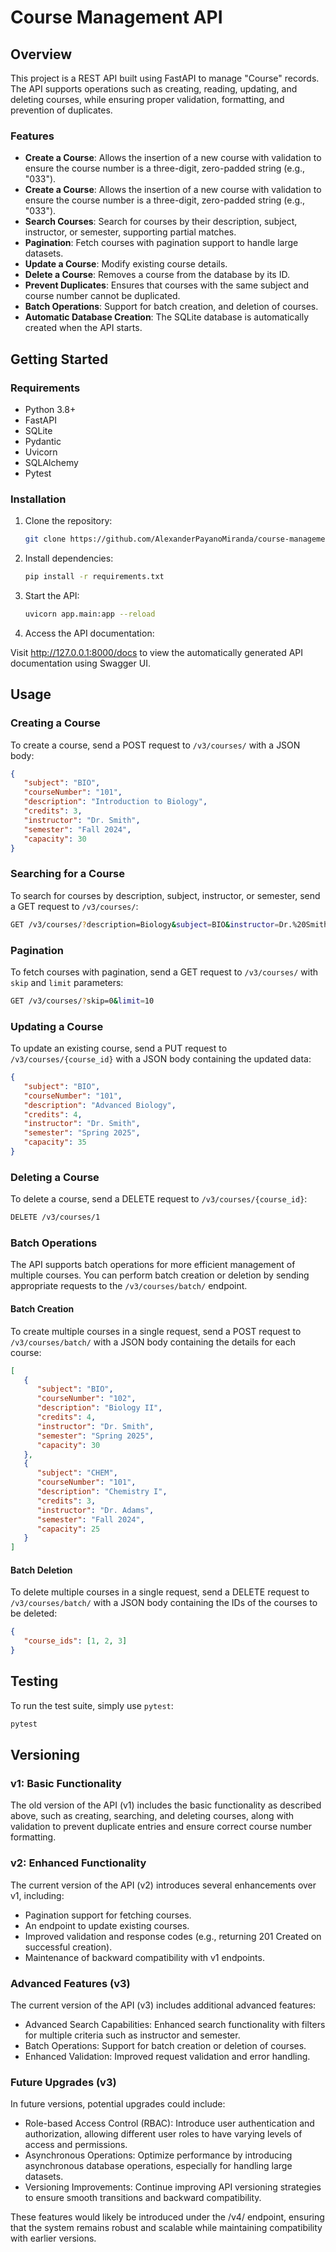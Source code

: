 # Course Management API

## Overview

This project is a REST API built using FastAPI to manage "Course" records. The API supports operations such as creating, reading, updating, and deleting courses, while ensuring proper validation, formatting, and prevention of duplicates.

### Features

- **Create a Course**: Allows the insertion of a new course with validation to ensure the course number is a three-digit, zero-padded string (e.g., "033").
- **Create a Course**: Allows the insertion of a new course with validation to ensure the course number is a three-digit, zero-padded string (e.g., "033").
- **Search Courses**: Search for courses by their description, subject, instructor, or semester, supporting partial matches.
- **Pagination**: Fetch courses with pagination support to handle large datasets.
- **Update a Course**: Modify existing course details.
- **Delete a Course**: Removes a course from the database by its ID.
- **Prevent Duplicates**: Ensures that courses with the same subject and course number cannot be duplicated.
- **Batch Operations**: Support for batch creation, and deletion of courses.
- **Automatic Database Creation**: The SQLite database is automatically created when the API starts.

## Getting Started

### Requirements

- Python 3.8+
- FastAPI
- SQLite
- Pydantic
- Uvicorn
- SQLAlchemy
- Pytest

### Installation

1. Clone the repository:

   ```bash
   git clone https://github.com/AlexanderPayanoMiranda/course-management-api

2. Install dependencies:
   ```bash
   pip install -r requirements.txt

3. Start the API:
   ```bash
   uvicorn app.main:app --reload

4. Access the API documentation:

Visit http://127.0.0.1:8000/docs to view the automatically generated API documentation using Swagger UI.

## Usage

### Creating a Course

To create a course, send a POST request to `/v3/courses/` with a JSON body:

   ```json
   {
      "subject": "BIO",
      "courseNumber": "101",
      "description": "Introduction to Biology",
      "credits": 3,
      "instructor": "Dr. Smith",
      "semester": "Fall 2024",
      "capacity": 30
   }
   ```

### Searching for a Course
To search for courses by description, subject, instructor, or semester, send a GET request to `/v3/courses/`:
   ```bash
   GET /v3/courses/?description=Biology&subject=BIO&instructor=Dr.%20Smith&semester=Fall%202024
   ```

### Pagination
To fetch courses with pagination, send a GET request to `/v3/courses/` with `skip` and `limit` parameters:
   ```bash
   GET /v3/courses/?skip=0&limit=10
   ```

### Updating a Course
To update an existing course, send a PUT request to `/v3/courses/{course_id}` with a JSON body containing the updated data:
   ```json
   {
      "subject": "BIO",
      "courseNumber": "101",
      "description": "Advanced Biology",
      "credits": 4,
      "instructor": "Dr. Smith",
      "semester": "Spring 2025",
      "capacity": 35
   }
   ```

### Deleting a Course
To delete a course, send a DELETE request to `/v3/courses/{course_id}`:
   ```bash
   DELETE /v3/courses/1
   ```

### Batch Operations
The API supports batch operations for more efficient management of multiple courses. You can perform batch creation or deletion by sending appropriate requests to the `/v3/courses/batch/` endpoint.

#### Batch Creation
To create multiple courses in a single request, send a POST request to `/v3/courses/batch/` with a JSON body containing the details for each course:
   ```json
   [
      {
         "subject": "BIO",
         "courseNumber": "102",
         "description": "Biology II",
         "credits": 4,
         "instructor": "Dr. Smith",
         "semester": "Spring 2025",
         "capacity": 30
      },
      {
         "subject": "CHEM",
         "courseNumber": "101",
         "description": "Chemistry I",
         "credits": 3,
         "instructor": "Dr. Adams",
         "semester": "Fall 2024",
         "capacity": 25
      }
   ]
   ```

#### Batch Deletion
To delete multiple courses in a single request, send a DELETE request to `/v3/courses/batch/` with a JSON body containing the IDs of the courses to be deleted:
   ```json
   {
      "course_ids": [1, 2, 3]
   }
   ```

## Testing

To run the test suite, simply use `pytest`:

   ```bash
   pytest
   ```

## Versioning

### v1: Basic Functionality

The old version of the API (v1) includes the basic functionality as described above, such as creating, searching, and deleting courses, along with validation to prevent duplicate entries and ensure correct course number formatting.

### v2: Enhanced Functionality

The current version of the API (v2) introduces several enhancements over v1, including:

* Pagination support for fetching courses.
* An endpoint to update existing courses.
* Improved validation and response codes (e.g., returning 201 Created on successful creation).
* Maintenance of backward compatibility with v1 endpoints.

### Advanced Features (v3)
The current version of the API (v3) includes additional advanced features:

* Advanced Search Capabilities: Enhanced search functionality with filters for multiple criteria such as instructor and semester.
* Batch Operations: Support for batch creation or deletion of courses.
* Enhanced Validation: Improved request validation and error handling.

### Future Upgrades (v3)
In future versions, potential upgrades could include:

* Role-based Access Control (RBAC): Introduce user authentication and authorization, allowing different user roles to have varying levels of access and permissions.
* Asynchronous Operations: Optimize performance by introducing asynchronous database operations, especially for handling large datasets.
* Versioning Improvements: Continue improving API versioning strategies to ensure smooth transitions and backward compatibility.

These features would likely be introduced under the /v4/ endpoint, ensuring that the system remains robust and scalable while maintaining compatibility with earlier versions.
